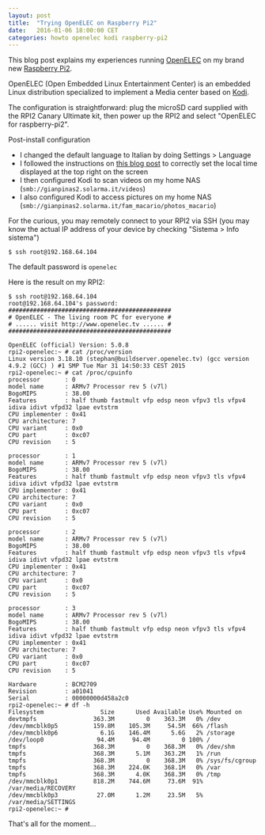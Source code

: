 ```yaml
---
layout: post
title:  "Trying OpenELEC on Raspberry Pi2"
date:   2016-01-06 18:00:00 CET
categories: howto openelec kodi raspberry-pi2
---
```


This blog post explains my experiences running [OpenELEC](http://openelec.tv/) on my brand new [Raspberry Pi2](http://www.canakit.com/raspberry-pi-starter-ultimate-kit.html).

OpenELEC (Open Embedded Linux Entertainment Center) is an embedded Linux distribution specialized to implement a Media center based on [Kodi](http://kodi.tv/).

The configuration is straightforward: plug the microSD card supplied with the RPI2 Canary Ultimate kit, then power up the RPI2 and select "OpenELEC for raspberry-pi2".

Post-install configuration

* I changed the default language to Italian by doing Settings > Language
* I followed the instructions on [this blog post](http://www.htpcbeginner.com/fix-openelec-incorrect-time-raspberry-pi/) to correctly set the local time displayed at the top right on the screen
* I then configured Kodi to scan videos on my home NAS (`smb://gianpinas2.solarma.it/videos`)
* I also configured Kodi to access pictures on my home NAS (`smb://gianpinas2.solarma.it/fam_macario/photos_macario`)

For the curious, you may remotely connect to your RPI2 via SSH
(you may know the actual IP address of your device by checking "Sistema > Info sistema")

```
$ ssh root@192.168.64.104
```

The default password is `openelec`

Here is the result on my RPI2:

```
$ ssh root@192.168.64.104
root@192.168.64.104's password:
##############################################
# OpenELEC - The living room PC for everyone #
# ...... visit http://www.openelec.tv ...... #
##############################################

OpenELEC (official) Version: 5.0.8
rpi2-openelec:~ # cat /proc/version
Linux version 3.18.10 (stephan@buildserver.openelec.tv) (gcc version 4.9.2 (GCC) ) #1 SMP Tue Mar 31 14:50:33 CEST 2015
rpi2-openelec:~ # cat /proc/cpuinfo
processor       : 0
model name      : ARMv7 Processor rev 5 (v7l)
BogoMIPS        : 38.00
Features        : half thumb fastmult vfp edsp neon vfpv3 tls vfpv4 idiva idivt vfpd32 lpae evtstrm
CPU implementer : 0x41
CPU architecture: 7
CPU variant     : 0x0
CPU part        : 0xc07
CPU revision    : 5

processor       : 1
model name      : ARMv7 Processor rev 5 (v7l)
BogoMIPS        : 38.00
Features        : half thumb fastmult vfp edsp neon vfpv3 tls vfpv4 idiva idivt vfpd32 lpae evtstrm
CPU implementer : 0x41
CPU architecture: 7
CPU variant     : 0x0
CPU part        : 0xc07
CPU revision    : 5

processor       : 2
model name      : ARMv7 Processor rev 5 (v7l)
BogoMIPS        : 38.00
Features        : half thumb fastmult vfp edsp neon vfpv3 tls vfpv4 idiva idivt vfpd32 lpae evtstrm
CPU implementer : 0x41
CPU architecture: 7
CPU variant     : 0x0
CPU part        : 0xc07
CPU revision    : 5

processor       : 3
model name      : ARMv7 Processor rev 5 (v7l)
BogoMIPS        : 38.00
Features        : half thumb fastmult vfp edsp neon vfpv3 tls vfpv4 idiva idivt vfpd32 lpae evtstrm
CPU implementer : 0x41
CPU architecture: 7
CPU variant     : 0x0
CPU part        : 0xc07
CPU revision    : 5

Hardware        : BCM2709
Revision        : a01041
Serial          : 00000000d458a2c0
rpi2-openelec:~ # df -h
Filesystem                Size      Used Available Use% Mounted on
devtmpfs                363.3M         0    363.3M   0% /dev
/dev/mmcblk0p5          159.8M    105.3M     54.5M  66% /flash
/dev/mmcblk0p6            6.1G    146.4M      5.6G   2% /storage
/dev/loop0               94.4M     94.4M         0 100% /
tmpfs                   368.3M         0    368.3M   0% /dev/shm
tmpfs                   368.3M      5.1M    363.2M   1% /run
tmpfs                   368.3M         0    368.3M   0% /sys/fs/cgroup
tmpfs                   368.3M    224.0K    368.1M   0% /var
tmpfs                   368.3M      4.0K    368.3M   0% /tmp
/dev/mmcblk0p1          818.2M    744.6M     73.6M  91% /var/media/RECOVERY
/dev/mmcblk0p3           27.0M      1.2M     23.5M   5% /var/media/SETTINGS
rpi2-openelec:~ #
```

That's all for the moment...

<!-- EOF -->
